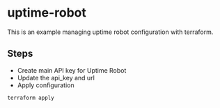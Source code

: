 # uptime-robot   

This is an example managing uptime robot configuration with terraform. 

## Steps   

- Create main API key for Uptime Robot
- Update the api_key and url
- Apply configuration
```bash
terraform apply
```
